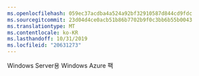 ```yaml
---
ms.openlocfilehash: 059ec37acdba4a524a92bf32910587d844cd9fdc
ms.sourcegitcommit: 23d04d4ce0acb51b86b7702b9f0c3bb6b55b0043
ms.translationtype: MT
ms.contentlocale: ko-KR
ms.lasthandoff: 10/31/2019
ms.locfileid: "20631273"
---
```

<Token xmlns:xlink="http://www.w3.org/1999/xlink">Windows Server용 Windows Azure 팩</Token>